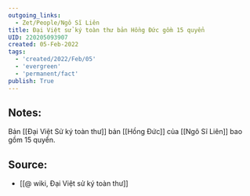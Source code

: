 ```yaml
---
outgoing_links:
  - Zet/People/Ngô Sĩ Liên
title: Đại Việt sử ký toàn thư bản Hồng Đức gồm 15 quyển
UID: 220205093907
created: 05-Feb-2022
tags:
  - 'created/2022/Feb/05'
  - 'evergreen'
  - 'permanent/fact'
publish: True
---
```

## Notes:
Bản [[Đại Việt Sử ký toàn thư]] bản [[Hồng Đức]] của [[Ngô Sĩ Liên]] bao gồm 15 quyển.

## Source:
- [[@ wiki, Đại Việt sử ký toàn thư]]


